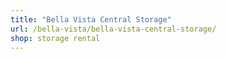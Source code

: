 ```yaml
---
title: "Bella Vista Central Storage"
url: /bella-vista/bella-vista-central-storage/
shop: storage rental
---
```

